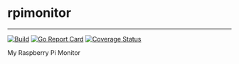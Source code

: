 

# rpimonitor
---
[![Build][Build-Image]][Build-URL] [![Go Report Card][Report-Image]][Report-URL] [![Coverage Status][Coverage-Image]][Coverage-URL]

My Raspberry Pi Monitor


[Build-Image]:https://travis-ci.org/andreandradecosta/rpimonitor.svg?branch=master
[Build-URL]: https://travis-ci.org/andreandradecosta/rpimonitor
[Report-Image]:https://goreportcard.com/badge/github.com/andreandradecosta/rpimonitor
[Report-URL]: https://goreportcard.com/report/github.com/andreandradecosta/rpimonitor
[Coverage-Image]: https://coveralls.io/repos/github/andreandradecosta/rpimonitor/badge.svg?branch=master
[Coverage-URL]: https://coveralls.io/github/andreandradecosta/rpimonitor?branch=master
